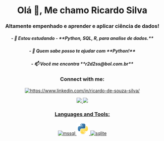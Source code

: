  
<h1 align="center">Olá 👋, Me chamo Ricardo Silva</h1>
<h3 align="center">Altamente empenhado e aprender e aplicar ciência de dados!</h3>

<h5 align="center">- 🌱 Estou estudando - **Python, SQL, R, para analise de dados.**</h5>

<h5 align="center">- 💬 Quem sabe posso te ajudar com **Python!**</h5>

<h5 align="center">- 📫 Você me encontra **r2d2ss@bol.com.br**</h5>

<h3 align="center">Connect with me:</h3>
<p align="center">
<a href="https://linkedin.com/in/https://www.linkedin.com/in/ricardo-de-souza-silva/" target="blank"><img align="center" src="https://raw.githubusercontent.com/rahuldkjain/github-profile-readme-generator/master/src/images/icons/Social/linked-in-alt.svg" alt="https://www.linkedin.com/in/ricardo-de-souza-silva/" height="30" width="40" /></a>
</p>

<div align="center">
  <a href="https://github.com/Cabletkill">
  <img height="150em" src="https://github-readme-stats.vercel.app/api?username=Cabletkill&show_icons=true&theme=dracula&include_all_commits=true&count_private=true"/>
  <img height="150em" src="https://github-readme-stats.vercel.app/api/top-langs/?username=Cabletkill&layout=compact&langs_count=7&theme=dracula"/>
</div>

 
  <h3 align="center">Languages and Tools:</h3>
  <p align="center"> <a href="https://www.microsoft.com/en-us/sql-server" target="_blank" rel="noreferrer"> <img src="https://www.svgrepo.com/show/303229/microsoft-sql-server-logo.svg" alt="mssql" width="40" height="40"/> </a> <a href="https://www.python.org" target="_blank" rel="noreferrer"> <img src="https://raw.githubusercontent.com/devicons/devicon/master/icons/python/python-original.svg" alt="python" width="40" height="40"/> </a> <a href="https://www.sqlite.org/" target="_blank" rel="noreferrer"> <img src="https://www.vectorlogo.zone/logos/sqlite/sqlite-icon.svg" alt="sqlite" width="40" height="40"/> </a> </p>
 
 
